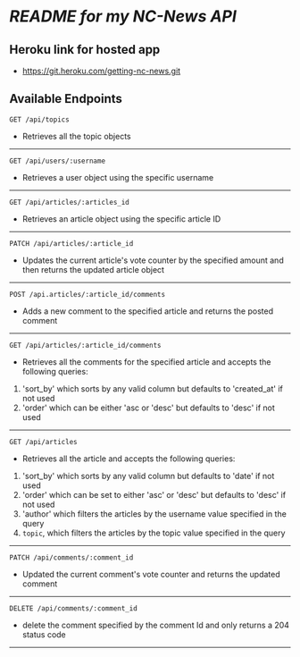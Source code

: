 # _README for my NC-News API_

## Heroku link for hosted app

- https://git.heroku.com/getting-nc-news.git

## Available Endpoints

```http
GET /api/topics
```

- Retrieves all the topic objects

---

```http
GET /api/users/:username
```

- Retrieves a user object using the specific username

---

```http
GET /api/articles/:articles_id
```

- Retrieves an article object using the specific article ID

---

```http
PATCH /api/articles/:article_id
```

- Updates the current article's vote counter by the specified amount and then returns the updated article object

---

```http
POST /api.articles/:article_id/comments
```

- Adds a new comment to the specified article and returns the posted comment

---

```http
GET /api/articles/:article_id/comments
```

- Retrieves all the comments for the specified article and accepts the following queries:

1. 'sort_by' which sorts by any valid column but defaults to 'created_at' if not used
1. 'order' which can be either 'asc or 'desc' but defaults to 'desc' if not used

---

```http
GET /api/articles
```

- Retrieves all the article and accepts the following queries:

1. 'sort_by' which sorts by any valid column but defaults to 'date' if not used
1. 'order' which can be set to either 'asc' or 'desc' but defaults to 'desc' if not used
1. 'author' which filters the articles by the username value specified in the query
1. `topic`, which filters the articles by the topic value specified in the query

---

```http
PATCH /api/comments/:comment_id
```

- Updated the current comment's vote counter and returns the updated comment

---

```http
DELETE /api/comments/:comment_id
```

- delete the comment specified by the comment Id and only returns a 204 status code

---
